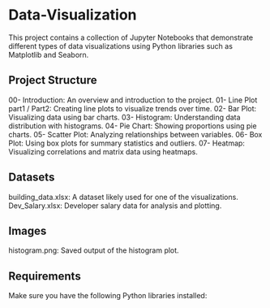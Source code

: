 # Data-Visualization
This project contains a collection of Jupyter Notebooks that demonstrate different types of data visualizations using Python libraries such as Matplotlib and Seaborn.

## Project Structure
  00- Introduction: An overview and introduction to the project.
  01- Line Plot part1 / Part2: Creating line plots to visualize trends over time.
  02- Bar Plot: Visualizing data using bar charts.
  03- Histogram: Understanding data distribution with histograms.
  04- Pie Chart: Showing proportions using pie charts.
  05- Scatter Plot: Analyzing relationships between variables.
  06- Box Plot: Using box plots for summary statistics and outliers.
  07- Heatmap: Visualizing correlations and matrix data using heatmaps.

## Datasets
  building_data.xlsx: A dataset likely used for one of the visualizations.
  Dev_Salary.xlsx: Developer salary data for analysis and plotting.

## Images
  histogram.png: Saved output of the histogram plot.
  
## Requirements
  Make sure you have the following Python libraries installed:
  ~~~ pip install pandas matplotlib seaborn ~~~

